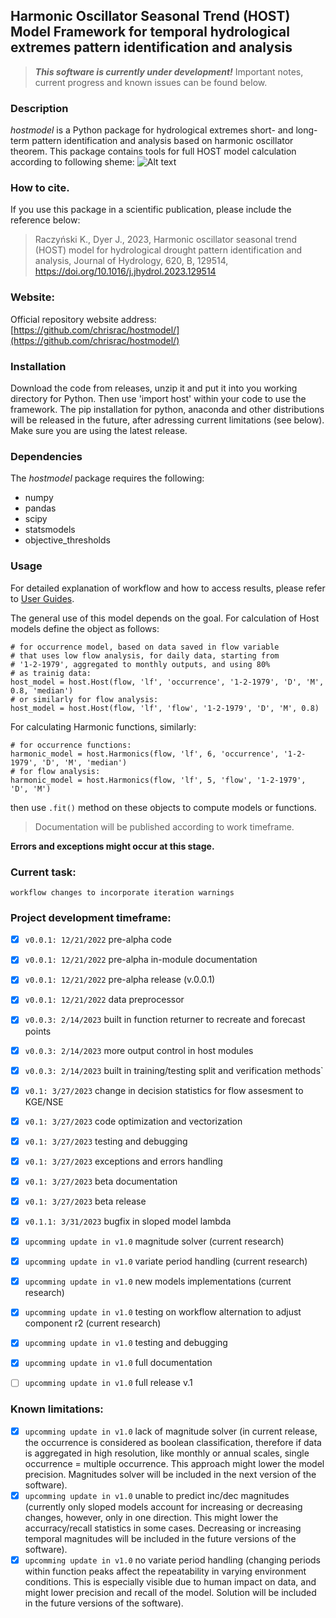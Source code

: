 ## Harmonic Oscillator Seasonal Trend (HOST) Model Framework for temporal hydrological extremes pattern identification and analysis

> ***This software is currently under development!*** Important notes, current progress and known issues can be found below.


### Description
*hostmodel* is a Python package for hydrological extremes short- and long-term pattern identification and analysis based on harmonic oscillator theorem. 
This package contains tools for full HOST model calculation according to following sheme:
![Alt text](https://lh3.googleusercontent.com/pw/AMWts8CwwTiOw7kZUlNRi85wyTHh1FnQnp1u2wtrOudwD_Zp10-hKX3T0RMWIxIykp8236OPbi8L7baR0WZNoF50jSnbLWJ5Tc6zAE4rFr5miyQxnv62GIYAb2LUYUlJIjhY7ZOiayC05R0m5aFlmMj60rg=w720-h365-no "HOST model framework")



### How to cite. 
If you use this package in a scientific publication, please include the reference below:
> Raczyński K., Dyer J., 2023, Harmonic oscillator seasonal trend (HOST) model for hydrological drought pattern identification and analysis, Journal of Hydrology, 620, B, 129514, https://doi.org/10.1016/j.jhydrol.2023.129514



### Website:
Official repository website address:
[https://github.com/chrisrac/hostmodel/](https://github.com/chrisrac/hostmodel/)



### Installation
Download the code from releases, unzip it and put it into you working directory for Python. 
Then use 'import host' within your code to use the framework. 
The pip installation for python, anaconda and other distributions will be released in the future, after adressing current limitations (see below).
Make sure you are using the latest release.



### Dependencies
The *hostmodel* package requires the following:
- numpy
- pandas
- scipy
- statsmodels
- objective_thresholds



### Usage
For detailed explanation of workflow and how to access results, please refer to [User Guides](https://github.com/chrisrac/hostmodel/tree/main/user_guides).

The general use of this model depends on the goal.
For calculation of Host models define the object as follows:
```
# for occurrence model, based on data saved in flow variable
# that uses low flow analysis, for daily data, starting from 
# '1-2-1979', aggregated to monthly outputs, and using 80%
# as trainig data:
host_model = host.Host(flow, 'lf', 'occurrence', '1-2-1979', 'D', 'M', 0.8, 'median') 
# or similarly for flow analysis:
host_model = host.Host(flow, 'lf', 'flow', '1-2-1979', 'D', 'M', 0.8)
```
For calculating Harmonic functions, similarly:
```
# for occurrence functions:
harmonic_model = host.Harmonics(flow, 'lf', 6, 'occurrence', '1-2-1979', 'D', 'M', 'median')  
# for flow analysis:
harmonic_model = host.Harmonics(flow, 'lf', 5, 'flow', '1-2-1979', 'D', 'M')
```
then use `.fit()` method on these objects to compute models or functions.


> Documentation will be published according to work timeframe.

**Errors and exceptions might occur at this stage.**



### Current task:
`workflow changes to incorporate iteration warnings`

### Project development timeframe:
- [x] `v0.0.1: 12/21/2022` pre-alpha code
- [x] `v0.0.1: 12/21/2022` pre-alpha in-module documentation
- [x] `v0.0.1: 12/21/2022` pre-alpha release (v.0.0.1)
- [x] `v0.0.1: 12/21/2022` data preprocessor
- [x] `v0.0.3: 2/14/2023` built in function returner to recreate and forecast points 
- [x] `v0.0.3: 2/14/2023` more output control in host modules
- [x] `v0.0.3: 2/14/2023` built in training/testing split and verification methods`
- [x] `v0.1: 3/27/2023` change in decision statistics for flow assesment to KGE/NSE 
- [x] `v0.1: 3/27/2023` code optimization and vectorization
- [x] `v0.1: 3/27/2023` testing and debugging
- [x] `v0.1: 3/27/2023` exceptions and errors handling
- [x] `v0.1: 3/27/2023` beta documentation
- [x] `v0.1: 3/27/2023` beta release
- [x] `v0.1.1: 3/31/2023` bugfix in sloped model lambda
- [x] `upcomming update in v1.0` magnitude solver (current research)
- [x] `upcomming update in v1.0` variate period handling (current research)
- [x] `upcomming update in v1.0` new models implementations (current research)
- [x] `upcomming update in v1.0` testing on workflow alternation to adjust component r2 (current research)
- [x] `upcomming update in v1.0` testing and debugging
- [x] `upcomming update in v1.0` full documentation
- [ ] `upcomming update in v1.0` full release v.1



### Known limitations:
- [x] `upcomming update in v1.0` lack of magnitude solver (in current release, the occurrence is considered as boolean classification, therefore if data is aggregated in high resolution, like monthly or annual scales, single occurrence = multiple occurrence. This approach might lower the model precision. Magnitudes solver will be included in the next version of the software). 
- [x] `upcomming update in v1.0` unable to predict inc/dec magnitudes (currently only sloped models account for increasing or decreasing changes, however, only in one direction. This might lower the accurracy/recall statistics in some cases. Decreasing or increasing temporal magnitudes will be included in the future versions of the software).
- [x] `upcomming update in v1.0` no variate period handling (changing periods within function peaks affect the repeatability in varying environment conditions. This is especially visible due to human impact on data, and might lower precision and recall of the model. Solution will be included in the future versions of the software).
